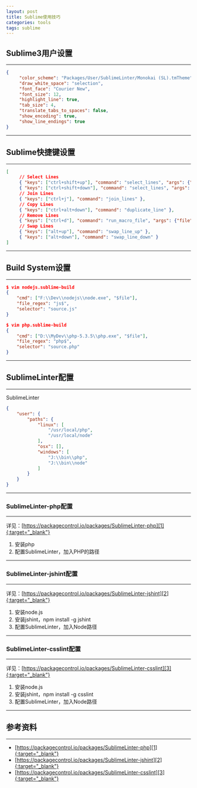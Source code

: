 ```yaml
---
layout: post
title: Sublime使用技巧
categories: tools
tags: sublime
---
```


## Sublime3用户设置

---

```json
{
     "color_scheme": "Packages/User/SublimeLinter/Monokai (SL).tmTheme",
     "draw_white_space": "selection",
     "font_face": "Courier New",
     "font_size": 12,
     "highlight_line": true,
     "tab_size": 4,
     "translate_tabs_to_spaces": false,
     "show_encoding": true,
     "show_line_endings": true
}
```

---

## Sublime快捷键设置

---

```json
[
     // Select Lines
     { "keys": ["ctrl+shift+up"], "command": "select_lines", "args": {"forward": false} },
     { "keys": ["ctrl+shift+down"], "command": "select_lines", "args": {"forward": true} },
     // Join Lines
     { "keys": ["ctrl+j"], "command": "join_lines" },
     // Copy Lines
     { "keys": ["ctrl+alt+down"], "command": "duplicate_line" },
     // Remove Lines
     { "keys": ["ctrl+d"], "command": "run_macro_file", "args": {"file": "res://Packages/Default/Delete Line.sublime-macro"} },
     // Swap Lines
     { "keys": ["alt+up"], "command": "swap_line_up" },
     { "keys": ["alt+down"], "command": "swap_line_down" }
]
```

---

## Build System设置

---

```json
$ vim nodejs.sublime-build
{
    "cmd": ["F:\\Dev\\nodejs\\node.exe", "$file"],
    "file_regex": "js$",
    "selector": "source.js"
}
```

```json
$ vim php.sublime-build
{
    "cmd": ["D:\\MyDev\\php-5.3.5\\php.exe", "$file"],
    "file_regex": "php$",
    "selector": "source.php"
}
```

---

## SublimeLinter配置

---

SublimeLinter

```json
{
    "user": {
        "paths": {
            "linux": [
                "/usr/local/php",
                "/usr/local/node"
            ],
            "osx": [],
            "windows": [
                "J:\\bin\\php",
                "J:\\bin\\node"
            ]
        }
    }
}
```

---

### SublimeLinter-php配置

---

详见：[https://packagecontrol.io/packages/SublimeLinter-php][1]{:target="_blank"}

1. 安装php
2. 配置SublimeLinter，加入PHP的路径

---

### SublimeLinter-jshint配置

---

详见：[https://packagecontrol.io/packages/SublimeLinter-jshint][2]{:target="_blank"}

1. 安装node.js
2. 安装jshint，npm install -g jshint
3. 配置SublimeLinter，加入Node路径

---

### SublimeLinter-csslint配置

---

详见：[https://packagecontrol.io/packages/SublimeLinter-csslint][3]{:target="_blank"}

1. 安装node.js
2. 安装jshint，npm install -g csslint
3. 配置SublimeLinter，加入Node路径

---

## 参考资料

---

* [https://packagecontrol.io/packages/SublimeLinter-php][1]{:target="_blank"}
* [https://packagecontrol.io/packages/SublimeLinter-jshint][2]{:target="_blank"}
* [https://packagecontrol.io/packages/SublimeLinter-csslint][3]{:target="_blank"}

[1]:https://packagecontrol.io/packages/SublimeLinter-php
[2]:https://packagecontrol.io/packages/SublimeLinter-jshint
[3]:https://packagecontrol.io/packages/SublimeLinter-csslint
